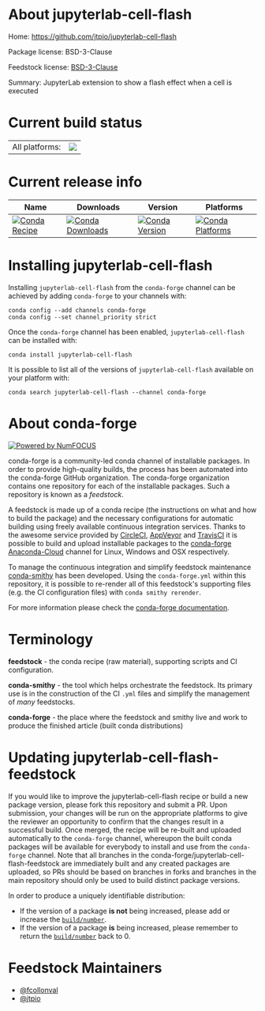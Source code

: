 About jupyterlab-cell-flash
===========================

Home: https://github.com/jtpio/jupyterlab-cell-flash

Package license: BSD-3-Clause

Feedstock license: [BSD-3-Clause](https://github.com/conda-forge/jupyterlab-cell-flash-feedstock/blob/master/LICENSE.txt)

Summary: JupyterLab extension to show a flash effect when a cell is executed

Current build status
====================


<table><tr><td>All platforms:</td>
    <td>
      <a href="https://dev.azure.com/conda-forge/feedstock-builds/_build/latest?definitionId=12803&branchName=master">
        <img src="https://dev.azure.com/conda-forge/feedstock-builds/_apis/build/status/jupyterlab-cell-flash-feedstock?branchName=master">
      </a>
    </td>
  </tr>
</table>

Current release info
====================

| Name | Downloads | Version | Platforms |
| --- | --- | --- | --- |
| [![Conda Recipe](https://img.shields.io/badge/recipe-jupyterlab--cell--flash-green.svg)](https://anaconda.org/conda-forge/jupyterlab-cell-flash) | [![Conda Downloads](https://img.shields.io/conda/dn/conda-forge/jupyterlab-cell-flash.svg)](https://anaconda.org/conda-forge/jupyterlab-cell-flash) | [![Conda Version](https://img.shields.io/conda/vn/conda-forge/jupyterlab-cell-flash.svg)](https://anaconda.org/conda-forge/jupyterlab-cell-flash) | [![Conda Platforms](https://img.shields.io/conda/pn/conda-forge/jupyterlab-cell-flash.svg)](https://anaconda.org/conda-forge/jupyterlab-cell-flash) |

Installing jupyterlab-cell-flash
================================

Installing `jupyterlab-cell-flash` from the `conda-forge` channel can be achieved by adding `conda-forge` to your channels with:

```
conda config --add channels conda-forge
conda config --set channel_priority strict
```

Once the `conda-forge` channel has been enabled, `jupyterlab-cell-flash` can be installed with:

```
conda install jupyterlab-cell-flash
```

It is possible to list all of the versions of `jupyterlab-cell-flash` available on your platform with:

```
conda search jupyterlab-cell-flash --channel conda-forge
```


About conda-forge
=================

[![Powered by NumFOCUS](https://img.shields.io/badge/powered%20by-NumFOCUS-orange.svg?style=flat&colorA=E1523D&colorB=007D8A)](http://numfocus.org)

conda-forge is a community-led conda channel of installable packages.
In order to provide high-quality builds, the process has been automated into the
conda-forge GitHub organization. The conda-forge organization contains one repository
for each of the installable packages. Such a repository is known as a *feedstock*.

A feedstock is made up of a conda recipe (the instructions on what and how to build
the package) and the necessary configurations for automatic building using freely
available continuous integration services. Thanks to the awesome service provided by
[CircleCI](https://circleci.com/), [AppVeyor](https://www.appveyor.com/)
and [TravisCI](https://travis-ci.com/) it is possible to build and upload installable
packages to the [conda-forge](https://anaconda.org/conda-forge)
[Anaconda-Cloud](https://anaconda.org/) channel for Linux, Windows and OSX respectively.

To manage the continuous integration and simplify feedstock maintenance
[conda-smithy](https://github.com/conda-forge/conda-smithy) has been developed.
Using the ``conda-forge.yml`` within this repository, it is possible to re-render all of
this feedstock's supporting files (e.g. the CI configuration files) with ``conda smithy rerender``.

For more information please check the [conda-forge documentation](https://conda-forge.org/docs/).

Terminology
===========

**feedstock** - the conda recipe (raw material), supporting scripts and CI configuration.

**conda-smithy** - the tool which helps orchestrate the feedstock.
                   Its primary use is in the construction of the CI ``.yml`` files
                   and simplify the management of *many* feedstocks.

**conda-forge** - the place where the feedstock and smithy live and work to
                  produce the finished article (built conda distributions)


Updating jupyterlab-cell-flash-feedstock
========================================

If you would like to improve the jupyterlab-cell-flash recipe or build a new
package version, please fork this repository and submit a PR. Upon submission,
your changes will be run on the appropriate platforms to give the reviewer an
opportunity to confirm that the changes result in a successful build. Once
merged, the recipe will be re-built and uploaded automatically to the
`conda-forge` channel, whereupon the built conda packages will be available for
everybody to install and use from the `conda-forge` channel.
Note that all branches in the conda-forge/jupyterlab-cell-flash-feedstock are
immediately built and any created packages are uploaded, so PRs should be based
on branches in forks and branches in the main repository should only be used to
build distinct package versions.

In order to produce a uniquely identifiable distribution:
 * If the version of a package **is not** being increased, please add or increase
   the [``build/number``](https://docs.conda.io/projects/conda-build/en/latest/resources/define-metadata.html#build-number-and-string).
 * If the version of a package **is** being increased, please remember to return
   the [``build/number``](https://docs.conda.io/projects/conda-build/en/latest/resources/define-metadata.html#build-number-and-string)
   back to 0.

Feedstock Maintainers
=====================

* [@fcollonval](https://github.com/fcollonval/)
* [@jtpio](https://github.com/jtpio/)

